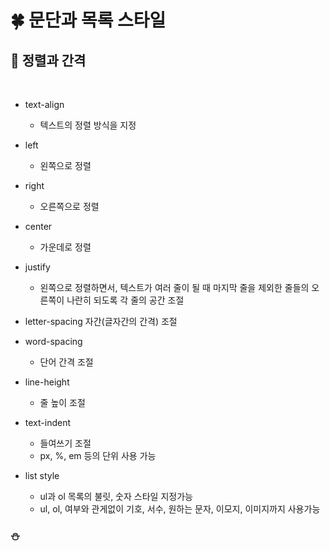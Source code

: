 # 🍀 문단과 목록 스타일

## 🧸 정렬과 간격

<br>

- text-align

  - 텍스트의 정렬 방식을 지정

- left
  - 왼쪽으로 정렬
- right
  - 오른쪽으로 정렬
- center
  - 가운데로 정렬
- justify

  - 왼쪽으로 정렬하면서, 텍스트가 여러 줄이 될 때 마지막 줄을 제외한 줄들의 오른쪽이 나란히 되도록 각 줄의 공간 조절

- letter-spacing
  자간(글자간의 간격) 조절
- word-spacing
  - 단어 간격 조절
- line-height

  - 줄 높이 조절

- text-indent

  - 들여쓰기 조절
  - px, %, em 등의 단위 사용 가능

- list style
  - ul과 ol 목록의 불릿, 숫자 스타일 지정가능
  - ul, ol, 여부와 관게없이 기호, 서수, 원하는 문자, 이모지, 이미지까지 사용가능

### ⛄
